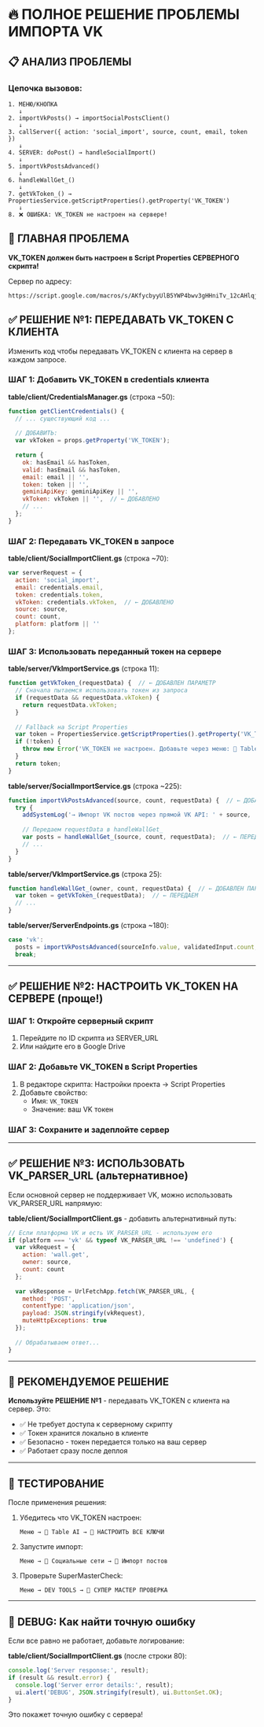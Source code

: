 # 🔥 ПОЛНОЕ РЕШЕНИЕ ПРОБЛЕМЫ ИМПОРТА VK

## 📋 АНАЛИЗ ПРОБЛЕМЫ

### Цепочка вызовов:
```
1. МЕНЮ/КНОПКА
   ↓
2. importVkPosts() → importSocialPostsClient()
   ↓
3. callServer({ action: 'social_import', source, count, email, token })
   ↓
4. SERVER: doPost() → handleSocialImport()
   ↓
5. importVkPostsAdvanced() 
   ↓
6. handleWallGet_()
   ↓
7. getVkToken_() → PropertiesService.getScriptProperties().getProperty('VK_TOKEN')
   ↓
8. ❌ ОШИБКА: VK_TOKEN не настроен на сервере!
```

## 🎯 ГЛАВНАЯ ПРОБЛЕМА

**VK_TOKEN должен быть настроен в Script Properties СЕРВЕРНОГО скрипта!**

Сервер по адресу:
```
https://script.google.com/macros/s/AKfycbyyUlB5YWP4bwv3gHHniTv_12cAHlqjYfra7fQ3m3Vri5XvZTQ_uUZZovCYeTo2_u6gQw/exec
```

## ✅ РЕШЕНИЕ №1: ПЕРЕДАВАТЬ VK_TOKEN С КЛИЕНТА

Изменить код чтобы передавать VK_TOKEN с клиента на сервер в каждом запросе.

### ШАГ 1: Добавить VK_TOKEN в credentials клиента

**table/client/CredentialsManager.gs** (строка ~50):
```javascript
function getClientCredentials() {
  // ... существующий код ...
  
  // ДОБАВИТЬ:
  var vkToken = props.getProperty('VK_TOKEN');
  
  return {
    ok: hasEmail && hasToken,
    valid: hasEmail && hasToken,
    email: email || '',
    token: token || '',
    geminiApiKey: geminiApiKey || '',
    vkToken: vkToken || '',  // ← ДОБАВЛЕНО
    // ...
  };
}
```

### ШАГ 2: Передавать VK_TOKEN в запросе

**table/client/SocialImportClient.gs** (строка ~70):
```javascript
var serverRequest = {
  action: 'social_import',
  email: credentials.email,
  token: credentials.token,
  vkToken: credentials.vkToken,  // ← ДОБАВЛЕНО
  source: source,
  count: count,
  platform: platform || ''
};
```

### ШАГ 3: Использовать переданный токен на сервере

**table/server/VkImportService.gs** (строка 11):
```javascript
function getVkToken_(requestData) {  // ← ДОБАВЛЕН ПАРАМЕТР
  // Сначала пытаемся использовать токен из запроса
  if (requestData && requestData.vkToken) {
    return requestData.vkToken;
  }
  
  // Fallback на Script Properties
  var token = PropertiesService.getScriptProperties().getProperty('VK_TOKEN');
  if (!token) {
    throw new Error('VK_TOKEN не настроен. Добавьте через меню: 🤖 Table AI → 🌟 НАСТРОИТЬ ВСЕ КЛЮЧИ');
  }
  return token;
}
```

**table/server/SocialImportService.gs** (строка ~225):
```javascript
function importVkPostsAdvanced(source, count, requestData) {  // ← ДОБАВЛЕН ПАРАМЕТР
  try {
    addSystemLog('→ Импорт VK постов через прямой VK API: ' + source, 'INFO', 'VK_IMPORT');
    
    // Передаем requestData в handleWallGet_
    var posts = handleWallGet_(source, count, requestData);  // ← ПЕРЕДАЕМ
    // ...
  }
}
```

**table/server/VkImportService.gs** (строка 25):
```javascript
function handleWallGet_(owner, count, requestData) {  // ← ДОБАВЛЕН ПАРАМЕТР
  var token = getVkToken_(requestData);  // ← ПЕРЕДАЕМ
  // ...
}
```

**table/server/ServerEndpoints.gs** (строка ~180):
```javascript
case 'vk':
  posts = importVkPostsAdvanced(sourceInfo.value, validatedInput.count, data);  // ← ПЕРЕДАЕМ data
  break;
```

---

## ✅ РЕШЕНИЕ №2: НАСТРОИТЬ VK_TOKEN НА СЕРВЕРЕ (проще!)

### ШАГ 1: Откройте серверный скрипт
1. Перейдите по ID скрипта из SERVER_URL
2. Или найдите его в Google Drive

### ШАГ 2: Добавьте VK_TOKEN в Script Properties
1. В редакторе скрипта: Настройки проекта → Script Properties
2. Добавьте свойство:
   - Имя: `VK_TOKEN`
   - Значение: ваш VK токен

### ШАГ 3: Сохраните и задеплойте сервер

---

## ✅ РЕШЕНИЕ №3: ИСПОЛЬЗОВАТЬ VK_PARSER_URL (альтернативное)

Если основной сервер не поддерживает VK, можно использовать VK_PARSER_URL напрямую:

**table/client/SocialImportClient.gs** - добавить альтернативный путь:
```javascript
// Если платформа VK и есть VK_PARSER_URL - используем его
if (platform === 'vk' && typeof VK_PARSER_URL !== 'undefined') {
  var vkRequest = {
    action: 'wall.get',
    owner: source,
    count: count
  };
  
  var vkResponse = UrlFetchApp.fetch(VK_PARSER_URL, {
    method: 'POST',
    contentType: 'application/json',
    payload: JSON.stringify(vkRequest),
    muteHttpExceptions: true
  });
  
  // Обрабатываем ответ...
}
```

---

## 🎯 РЕКОМЕНДУЕМОЕ РЕШЕНИЕ

**Используйте РЕШЕНИЕ №1** - передавать VK_TOKEN с клиента на сервер. Это:
- ✅ Не требует доступа к серверному скрипту
- ✅ Токен хранится локально в клиенте
- ✅ Безопасно - токен передается только на ваш сервер
- ✅ Работает сразу после деплоя

---

## 📝 ТЕСТИРОВАНИЕ

После применения решения:

1. Убедитесь что VK_TOKEN настроен:
   ```
   Меню → 🤖 Table AI → 🌟 НАСТРОИТЬ ВСЕ КЛЮЧИ
   ```

2. Запустите импорт:
   ```
   Меню → 📱 Социальные сети → 📱 Импорт постов
   ```

3. Проверьте SuperMasterCheck:
   ```
   Меню → DEV TOOLS → 🎯 СУПЕР МАСТЕР ПРОВЕРКА
   ```

---

## 🔧 DEBUG: Как найти точную ошибку

Если все равно не работает, добавьте логирование:

**table/client/SocialImportClient.gs** (после строки 80):
```javascript
console.log('Server response:', result);
if (result && result.error) {
  console.log('Server error details:', result);
  ui.alert('DEBUG', JSON.stringify(result), ui.ButtonSet.OK);
}
```

Это покажет точную ошибку с сервера!